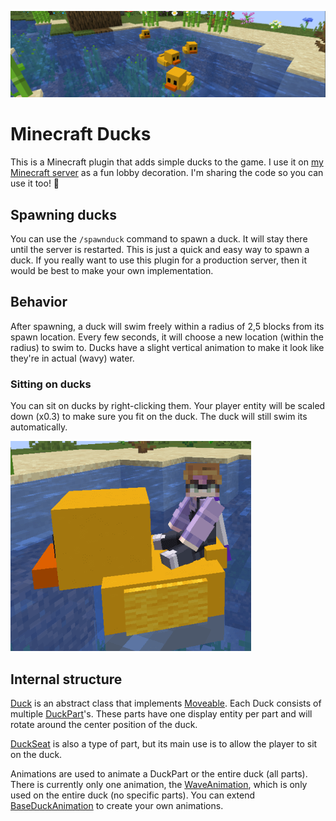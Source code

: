 ![Minecraft Ducks](assets/ducks.png)

# Minecraft Ducks
This is a Minecraft plugin that adds simple ducks to the game.
I use it on [my Minecraft server](https://bingomc.net) as a fun lobby decoration.
I'm sharing the code so you can use it too! 🚀

## Spawning ducks
You can use the `/spawnduck` command to spawn a duck.
It will stay there until the server is restarted.
This is just a quick and easy way to spawn a duck.
If you really want to use this plugin for a production server,
then it would be best to make your own implementation.

## Behavior
After spawning, a duck will swim freely within
a radius of 2,5 blocks from its spawn location.
Every few seconds, it will choose a new location
(within the radius) to swim to.
Ducks have a slight vertical animation to make it
look like they're in actual (wavy) water.

### Sitting on ducks
You can sit on ducks by right-clicking them.
Your player entity will be scaled down (x0.3)
to make sure you fit on the duck.
The duck will still swim its automatically.

![Sitting on a duck](assets/sitting_on_duck.png)

## Internal structure
[Duck](src/main/java/dev/jensderuiter/minecraft_ducks/duck/Duck.java)
is an abstract class that implements
[Moveable](src/main/java/dev/jensderuiter/minecraft_ducks/duck/animation/Moveable.java).
Each Duck consists of multiple
[DuckPart](src/main/java/dev/jensderuiter/minecraft_ducks/duck/DuckPart.java)'s.
These parts have one display entity per part and will rotate around the center position of the duck.

[DuckSeat](src/main/java/dev/jensderuiter/minecraft_ducks/duck/DuckSeat.java)
is also a type of part, but its main use is to allow the player to sit on the duck.

Animations are used to animate a DuckPart or the entire duck (all parts).
There is currently only one animation, the
[WaveAnimation](src/main/java/dev/jensderuiter/minecraft_ducks/duck/animation/WaveAnimation.java),
which is only used on the entire duck (no specific parts).
You can extend
[BaseDuckAnimation](src/main/java/dev/jensderuiter/minecraft_ducks/duck/animation/BaseDuckAnimation.java)
to create your own animations.


